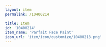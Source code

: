 ```yaml
---
layout: item
permalink: /10400214

title: Item
id: '10400214'
item_name: 'Parfait Face Paint'
icon_url: 'item/icon/customize/10400213.png'
---
```

